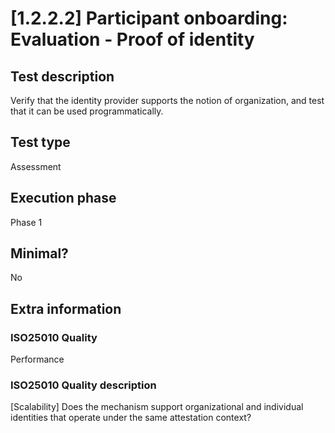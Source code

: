 
# [1.2.2.2] Participant onboarding: Evaluation - Proof of identity
 
## Test description
Verify that the identity provider supports the notion of organization, and test that it can be used programmatically.
 
## Test type
Assessment
 
## Execution phase
Phase 1
 
## Minimal?
No
 
## Extra information
### ISO25010 Quality
Performance
### ISO25010 Quality description
[Scalability] Does the mechanism support organizational and individual identities that operate under the same attestation context?
    
